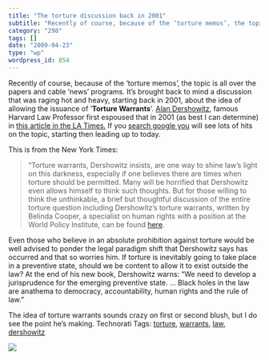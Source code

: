 ```yaml
---
title: "The torture discussion back in 2001"
subtitle: "Recently of course, because of the ‘torture memos’, the topic is all over the papers and cable ‘news..."
category: "298"
tags: []
date: "2009-04-23"
type: "wp"
wordpress_id: 854
---
```

Recently of course, because of the ‘torture memos’, the topic is all over the papers and cable ‘news’ programs. It’s brought back to mind a discussion that was raging hot and heavy, starting back in 2001, about the idea of allowing the issuance of ‘**Torture Warrants**‘. 
[Alan Dershowitz](http://en.wikipedia.org/wiki/Alan_Dershowitz), famous Harvard Law Professor first espoused that in 2001 (as best I can determine) in [this article in the LA Times.](http://groups.google.com/group/alt.impeach.bush/msg/814527884aa6c904) If you [search google you](http://www.google.com/search?q=torture+warrants+dershowitz&ie=utf-8&oe=utf-8&aq=t&rls=org.mozilla:en-US:official&client=firefox-a) will see lots of hits on the topic, starting then leading up to today.

This is from the New York Times:

> “Torture warrants, Dershowitz insists, are one way to shine law’s light on this darkness, especially if one believes there are times when torture should be permitted. Many will be horrified that Dershowitz even allows himself to think such thoughts. But for those willing to think the unthinkable, a brief but thoughtful discussion of the entire torture question including Dershowitz’s torture warrants, written by Belinda Cooper, a specialist on human rights with a position at the World Policy Institute, can be found [here](http://worldpolicy.org/wordpress/2008/07/08/belinda-cooper-the-complexity-of-the-torture-question/).

Even those who believe in an absolute prohibition against torture would be well advised to ponder the legal paradigm shift that Dershowitz says has occurred and that so worries him. If torture is inevitably going to take place in a preventive state, should we be content to allow it to exist outside the law? At the end of his new book, Dershowitz warns: “We need to develop a jurisprudence for the emerging preventive state. … Black holes in the law are anathema to democracy, accountability, human rights and the rule of law.”

The idea of torture warrants sounds crazy on first or second blush, but I do see the point he’s making. Technorati Tags: [torture](http://technorati.com/tag/torture), [warrants](http://technorati.com/tag/warrants), [law](http://technorati.com/tag/law), [dershowitz](http://technorati.com/tag/dershowitz)

![](https://i0.wp.com/img.zemanta.com/pixy.gif?w=584)